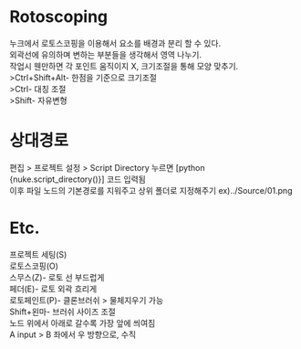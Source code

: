 # Rotoscoping
누크에서 로토스코핑을 이용해서 요소를 배경과 분리 할 수 있다.
<br/>외곽선에 유의하며 변하는 부분들을 생각해서 영역 나누기.
<br/>작업시 웬만하면 각 포인트 움직이지 X, 크기조절을 통해 모양 맞추기.
<br/> >Ctrl+Shift+Alt- 한점을 기준으로 크기조절
<br/> >Ctrl- 대칭 조절
<br/> >Shift- 자유변형
# 상대경로
편집 > 프로젝트 설정 > Script Directory 누르면 [python {nuke.script_directory()}] 코드 입력됨
<br/> 이후 파일 노드의 기본경로를 지워주고 상위 폴더로 지정해주기 ex)../Source/01.png
# Etc.
프로젝트 세팅(S)
<br/>로토스코핑(O)
<br/>스무스(Z)- 로토 선 부드럽게
<br/>페더(E)- 로토 외곽 흐리게
<br/>로토페인트(P)- 클론브러쉬 > 물체지우기 가능
<br/>Shift+왼마- 브러쉬 사이즈 조절 
<br/>노드 위에서 아래로 갈수록 가장 앞에 씌여짐
<br/>A input > B 좌에서 우 방향으로, 수직
